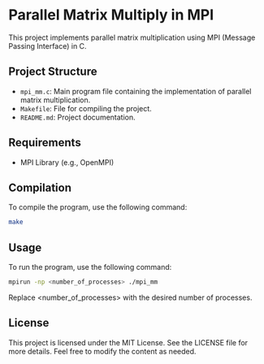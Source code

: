 # Parallel Matrix Multiply in MPI

This project implements parallel matrix multiplication using MPI (Message Passing Interface) in C.

## Project Structure

- `mpi_mm.c`: Main program file containing the implementation of parallel matrix multiplication.
- `Makefile`: File for compiling the project.
- `README.md`: Project documentation.

## Requirements

- MPI Library (e.g., OpenMPI)

## Compilation

To compile the program, use the following command:

```sh
make
```

## Usage
To run the program, use the following command:
```sh
mpirun -np <number_of_processes> ./mpi_mm
```

Replace <number_of_processes> with the desired number of processes.

## License
This project is licensed under the MIT License. See the LICENSE file for more details.
Feel free to modify the content as needed.
